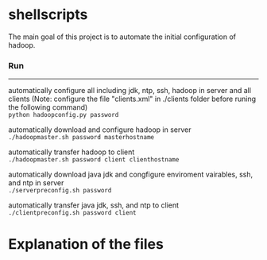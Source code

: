 # shellscripts
The main goal of this project is to automate the initial configuration of hadoop.

### Run
***
automatically configure all including jdk, ntp, ssh, hadoop in server and all clients
(Note: configure the file "clients.xml" in ./clients folder before runing the following command)  
`python hadoopconfig.py password`

automatically download and configure hadoop in server  
`./hadoopmaster.sh password masterhostname`

automatically transfer hadoop to client  
`./hadoopmaster.sh password client clienthostname`


automatically download java jdk and congfigure enviroment vairables, ssh, and ntp in server  
`./serverpreconfig.sh password`

automatically transfer java jdk, ssh, and ntp to client      
`./clientpreconfig.sh password client`

# Explanation of the files
